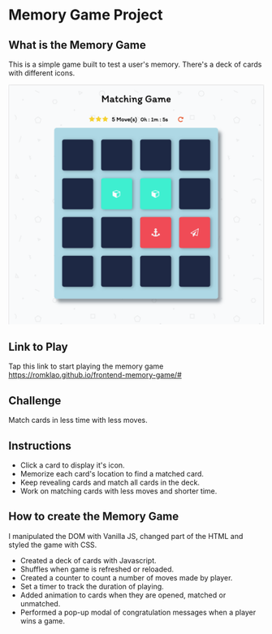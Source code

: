 # Memory Game Project

## What is the Memory Game
This is a simple game built to test a user's memory. There's a deck of cards with different icons.

![snippet](img/memory-game.png)

## Link to Play
Tap this link to start playing the memory game https://romklao.github.io/frontend-memory-game/#

## Challenge
Match cards in less time with less moves.

## Instructions
* Click a card to display it's icon.
* Memorize each card's location to find a matched card.
* Keep revealing cards and match all cards in the deck.
* Work on matching cards with less moves and shorter time.

## How to create the Memory Game
I manipulated the DOM with Vanilla JS, changed part of the HTML and styled the game with CSS.
* Created a deck of cards with Javascript.
* Shuffles when game is refreshed or reloaded.
* Created a counter to count a number of moves made by player.
* Set a timer to track the duration of playing.
* Added animation to cards when they are opened, matched or unmatched.
* Performed a pop-up modal of congratulation messages when a player wins a game.

